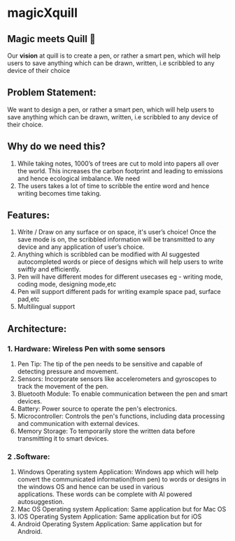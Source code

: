 # magicXquill
## Magic meets Quill 🤩
Our **vision** at quill is to create a pen, or rather a smart pen, which will help users to save anything which can be drawn, written, i.e scribbled to any device of their choice

## Problem Statement:
We want to design a pen, or rather a smart pen, which will help users to save anything which can be drawn, written, i.e scribbled to any device of their choice.
 
## Why do we need this?
1.  While taking notes, 1000’s of trees are cut to mold into papers all over the world. This increases the carbon footprint and leading to emissions and hence ecological imbalance. We need
2. The users takes a lot of time to scribble the entire word and hence writing becomes time taking.
 
## Features:
 1. Write / Draw on any surface or on space, it's user’s choice! Once the save mode is on, the scribbled information will be transmitted to any device and any application of user’s choice.
 2. Anything which is scribbled can be modified with AI suggested autocompleted words or piece of designs which will help users to write swiftly and efficiently.
 3. Pen will have different modes for different usecases eg - writing mode, coding mode, designing mode,etc
 4. Pen will support different pads for writing example space pad, surface pad,etc
 5. Multilingual support

 
## Architecture:
### 1. Hardware: Wireless Pen with some sensors
  1. Pen Tip: The tip of the pen needs to be sensitive and capable of detecting pressure and movement.
  2. Sensors: Incorporate sensors like accelerometers and gyroscopes to track the movement of the pen.
  3. Bluetooth Module: To enable communication between the pen and smart devices.
  4. Battery: Power source to operate the pen's electronics.
  5. Microcontroller: Controls the pen's functions, including data processing and communication with external devices.
  6. Memory Storage: To temporarily store the written data before transmitting it to smart devices.


### 2 .Software:
 1. Windows Operating system Application: Windows app which will help convert the communicated information(from pen) to words or designs in the windows OS and hence can be used in various  
applications. These words can be complete with AI powered autosuggestion.
 2. Mac OS Operating system Application: Same application but for Mac OS
 3. IOS Operating System Application: Same application but for iOS
 4. Android Operating System Application: Same application but for Android.
